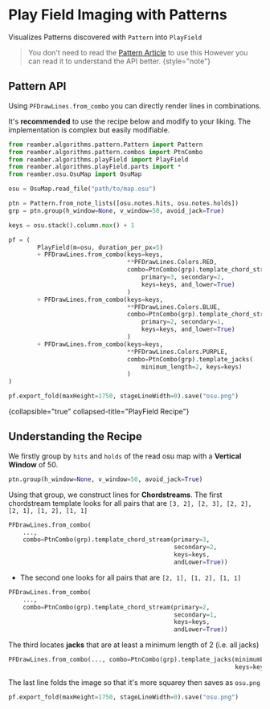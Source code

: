 # Play Field Imaging with Patterns

<tldr>
    <p>Visualizes Patterns discovered with 
       <code>Pattern</code> into <code>PlayField</code></p>
</tldr>

> You don't need to read the [Pattern Article](Pattern.md) to use this
> However you can read it to understand the API better.
> {style="note"}

## Pattern API

Using `PFDrawLines.from_combo` you can directly render lines in combinations.

It's **recommended** to use the recipe below and modify to your liking.
The implementation is complex but easily modifiable.

```python
from reamber.algorithms.pattern.Pattern import Pattern
from reamber.algorithms.pattern.combos import PtnCombo
from reamber.algorithms.playField import PlayField
from reamber.algorithms.playField.parts import *
from reamber.osu.OsuMap import OsuMap

osu = OsuMap.read_file("path/to/map.osu")

ptn = Pattern.from_note_lists([osu.notes.hits, osu.notes.holds])
grp = ptn.group(h_window=None, v_window=50, avoid_jack=True)

keys = osu.stack().column.max() + 1

pf = (
        PlayField(m=osu, duration_per_px=5)
        + PFDrawLines.from_combo(keys=keys,
                                 **PFDrawLines.Colors.RED,
                                 combo=PtnCombo(grp).template_chord_stream(
                                     primary=3, secondary=2,
                                     keys=keys, and_lower=True)
                                 )
        + PFDrawLines.from_combo(keys=keys,
                                 **PFDrawLines.Colors.BLUE,
                                 combo=PtnCombo(grp).template_chord_stream(
                                     primary=2, secondary=1,
                                     keys=keys, and_lower=True)
                                 )
        + PFDrawLines.from_combo(keys=keys,
                                 **PFDrawLines.Colors.PURPLE,
                                 combo=PtnCombo(grp).template_jacks(
                                     minimum_length=2, keys=keys)
                                 )
)

pf.export_fold(maxHeight=1750, stageLineWidth=0).save("osu.png")
```

{collapsible="true" collapsed-title="PlayField Recipe"}

## Understanding the Recipe

We firstly group by `hits` and `holds` of the read osu map with a **Vertical
Window** of 50.

```python
ptn.group(h_window=None, v_window=50, avoid_jack=True)
```

Using that group, we construct lines for **Chordstreams**. The first
chordstream template looks for all pairs that are
`[3, 2], [2, 3], [2, 2], [2, 1], [1, 2], [1, 1]`

```python
PFDrawLines.from_combo(
    ...,
    combo=PtnCombo(grp).template_chord_stream(primary=3,
                                              secondary=2,
                                              keys=keys,
                                              andLower=True))
```

- The second one looks for all pairs that are `[2, 1], [1, 2], [1, 1]`

```python
PFDrawLines.from_combo(
    ...,
    combo=PtnCombo(grp).template_chord_stream(primary=2,
                                              secondary=1,
                                              keys=keys,
                                              andLower=True))
```

The third locates **jacks** that are at least a minimum length of 2 (i.e. all
jacks)

```python
PFDrawLines.from_combo(..., combo=PtnCombo(grp).template_jacks(minimumLength=2,
                                                               keys=keys))
```

The last line folds the image so that it's more squarey then saves as `osu.png`

```python
pf.export_fold(maxHeight=1750, stageLineWidth=0).save("osu.png")
```

